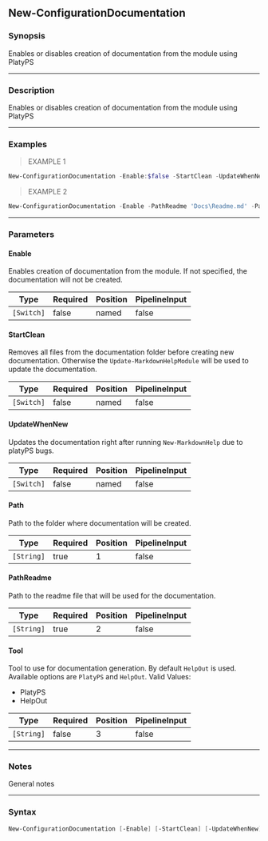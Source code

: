 New-ConfigurationDocumentation
------------------------------

### Synopsis
Enables or disables creation of documentation from the module using PlatyPS

---

### Description

Enables or disables creation of documentation from the module using PlatyPS

---

### Examples
> EXAMPLE 1

```PowerShell
New-ConfigurationDocumentation -Enable:$false -StartClean -UpdateWhenNew -PathReadme 'Docs\Readme.md' -Path 'Docs'
```
> EXAMPLE 2

```PowerShell
New-ConfigurationDocumentation -Enable -PathReadme 'Docs\Readme.md' -Path 'Docs'
```

---

### Parameters
#### **Enable**
Enables creation of documentation from the module. If not specified, the documentation will not be created.

|Type      |Required|Position|PipelineInput|
|----------|--------|--------|-------------|
|`[Switch]`|false   |named   |false        |

#### **StartClean**
Removes all files from the documentation folder before creating new documentation.
Otherwise the `Update-MarkdownHelpModule` will be used to update the documentation.

|Type      |Required|Position|PipelineInput|
|----------|--------|--------|-------------|
|`[Switch]`|false   |named   |false        |

#### **UpdateWhenNew**
Updates the documentation right after running `New-MarkdownHelp` due to platyPS bugs.

|Type      |Required|Position|PipelineInput|
|----------|--------|--------|-------------|
|`[Switch]`|false   |named   |false        |

#### **Path**
Path to the folder where documentation will be created.

|Type      |Required|Position|PipelineInput|
|----------|--------|--------|-------------|
|`[String]`|true    |1       |false        |

#### **PathReadme**
Path to the readme file that will be used for the documentation.

|Type      |Required|Position|PipelineInput|
|----------|--------|--------|-------------|
|`[String]`|true    |2       |false        |

#### **Tool**
Tool to use for documentation generation. By default `HelpOut` is used.
Available options are `PlatyPS` and `HelpOut`.
Valid Values:

* PlatyPS
* HelpOut

|Type      |Required|Position|PipelineInput|
|----------|--------|--------|-------------|
|`[String]`|false   |3       |false        |

---

### Notes
General notes

---

### Syntax
```PowerShell
New-ConfigurationDocumentation [-Enable] [-StartClean] [-UpdateWhenNew] [-Path] <String> [-PathReadme] <String> [[-Tool] <String>] [<CommonParameters>]
```
